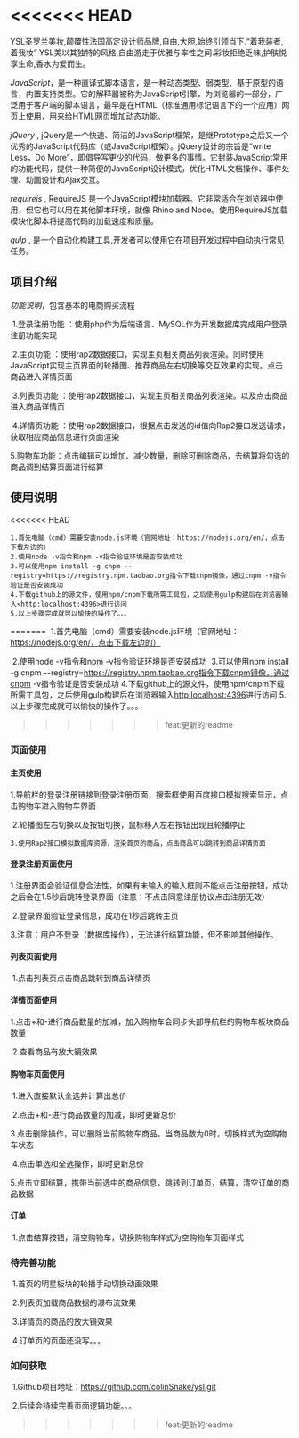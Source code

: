 

<<<<<<< HEAD
=======
YSL圣罗兰美妆,颠覆性法国高定设计师品牌,自由,大胆,始终引领当下.“着我装者, 着我妆” YSL美以其独特的风格,自由游走于优雅与率性之间.彩妆拒绝乏味,护肤悦享生命,香水为爱而生。

*JavaScript*，是一种直译式脚本语言，是一种动态类型、弱类型、基于原型的语言，内置支持类型。它的解释器被称为JavaScript引擎，为浏览器的一部分，广泛用于客户端的脚本语言，最早是在HTML（标准通用标记语言下的一个应用）网页上使用，用来给HTML网页增加动态功能。

*jQuery* , jQuery是一个快速、简洁的JavaScript框架，是继Prototype之后又一个优秀的JavaScript代码库（或JavaScript框架）。jQuery设计的宗旨是“write Less，Do More”，即倡导写更少的代码，做更多的事情。它封装JavaScript常用的功能代码，提供一种简便的JavaScript设计模式，优化HTML文档操作、事件处理、动画设计和Ajax交互。

*requirejs* , RequireJS 是一个JavaScript模块加载器。它非常适合在浏览器中使用，但它也可以用在其他脚本环境，就像 Rhino and Node。使用RequireJS加载模块化脚本将提高代码的加载速度和质量。

*gulp* , 是一个自动化构建工具,开发者可以使用它在项目开发过程中自动执行常见任务。

## 项目介绍

*功能说明*，包含基本的电商购买流程

​	1.登录注册功能 ：使用php作为后端语言、MySQL作为开发数据库完成用户登录注册功能实现

​	2.主页功能 ：使用rap2数据接口，实现主页相关商品列表渲染。同时使用JavaScript实现主页界面的轮播图、推荐商品左右切换等交互效果的实现。点击商品进入详情页面

​	3.列表页功能 ：使用rap2数据接口，实现主页相关商品列表渲染。以及点击商品进入商品详情页

​	4.详情页功能 ：使用rap2数据接口，根据点击发送的id值向Rap2接口发送请求，获取相应商品信息进行页面渲染

​	5.购物车功能：点击编辑可以增加、减少数量，删除可删除商品，去结算将勾选的商品调到结算页面进行结算

## 使用说明

<<<<<<< HEAD
```
1.首先电脑（cmd）需要安装node.js环境（官网地址：https://nodejs.org/en/，点击下载左边的）
2.使用node -v指令和npm -v指令验证环境是否安装成功
3.可以使用npm install -g cnpm --registry=https://registry.npm.taobao.org指令下载cnpm镜像，通过cnpm -v指令验证是否安装成功
4.下载github上的源文件，使用npm/cnpm下载所需工具包，之后使用gulp构建后在浏览器输入<http:localhost:4396>进行访问
5.以上步骤完成就可以愉快的操作了。。。
```
=======
​	1.首先电脑（cmd）需要安装node.js环境（官网地址：https://nodejs.org/en/，点击下载左边的）

​	2.使用node -v指令和npm -v指令验证环境是否安装成功
​	3.可以使用npm install -g cnpm --registry=https://registry.npm.taobao.org指令下载cnpm镜像，通过cnpm -v指令验证是否安装成功
​	4.下载github上的源文件，使用npm/cnpm下载所需工具包，之后使用gulp构建后在浏览器输入<http:localhost:4396>进行访问
​	5.以上步骤完成就可以愉快的操作了。。。
>>>>>>> feat:更新的readme

### 页面使用

#### 主页使用

​	1.导航栏的登录注册链接到登录注册页面，搜索框使用百度接口模拟搜索显示，点击购物车进入购物车界面

​	2.轮播图左右切换以及按钮切换，鼠标移入左右按钮出现且轮播停止

  	3.使用Rap2接口模拟数据库资源，渲染首页的商品，点击商品可以跳转到商品详情页面

#### 登录注册页面使用

​	1.注册界面会验证信息合法性，如果有未输入的输入框则不能点击注册按钮，成功之后会在1.5秒后跳转登录界面（注意：不点击同意注册协议点击注册无效）

​	2.登录界面验证登录信息，成功在1秒后跳转主页

​	3.注意：用户不登录（数据库操作），无法进行结算功能，但不影响其他操作。

#### 列表页面使用

​	1.点击列表页点击商品跳转到商品详情页

#### 详情页面使用

​	1.点击+和-进行商品数量的加减，加入购物车会同步头部导航栏的购物车板块商品数量

​	2.查看商品有放大镜效果

#### 购物车页面使用

​	1.进入直接默认全选并计算出总价

​	2.点击+和-进行商品数量的加减，即时更新总价

​	3.点击删除操作，可以删除当前购物车商品，当商品数为0时，切换样式为空购物车状态

​	4.点击单选和全选操作，即时更新总价

​	5.点击立即结算，携带当前选中的商品信息，跳转到订单页，结算，清空订单的商品数据

#### 订单

​	1.点击结算按钮，清空购物车，切换购物车样式为空购物车页面样式

### 待完善功能

​	1.首页的明星板块的轮播手动切换动画效果

​	2.列表页加载商品数据的瀑布流效果

​	3.详情页的商品的放大镜效果

​	4.订单页的页面还没写。。。

### 如何获取

​	1.Github项目地址：https://github.com/colinSnake/ysl.git

​	2.后续会持续完善页面逻辑功能。。。
>>>>>>> feat:更新的readme





